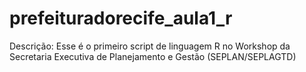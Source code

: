 # prefeituradorecife_aula1_r
Descrição: Esse é o primeiro script de linguagem R no Workshop da Secretaria Executiva de Planejamento e Gestão (SEPLAN/SEPLAGTD)
